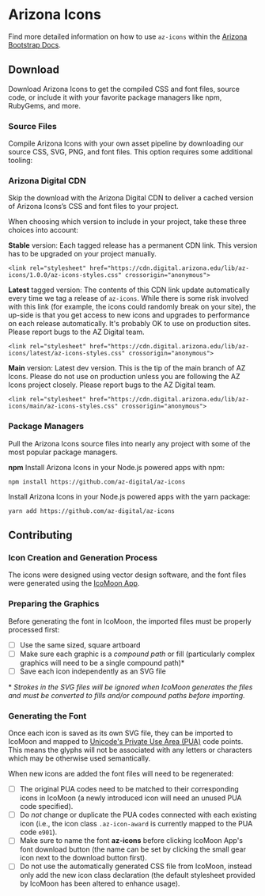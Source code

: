 # Arizona Icons
Find more detailed information on how to use `az-icons` within the [Arizona
Bootstrap Docs](https://digital.arizona.edu/arizona-bootstrap/docs/2.0/icons/).
## Download
Download Arizona Icons to get the compiled CSS and font files, source code, or
include it with your favorite package managers like npm, RubyGems, and more.

### Source Files
Compile Arizona Icons with your own asset pipeline by downloading our source
CSS, SVG, PNG, and font files. This option requires some additional tooling:

### Arizona Digital CDN
Skip the download with the Arizona Digital CDN to deliver a cached version of
Arizona Icons’s CSS and font files to your project.

When choosing which version to include in your project, take these three choices
into account:

**Stable** version: Each tagged release has a permanent CDN link. This version
has to be upgraded on your project manually.
```
<link rel="stylesheet" href="https://cdn.digital.arizona.edu/lib/az-icons/1.0.0/az-icons-styles.css" crossorigin="anonymous">
```

**Latest** tagged version: The contents of this CDN link update automatically
every time we tag a release of `az-icons`. While there is some risk involved
with this link (for example, the icons could randomly break on your site), the
up-side is that you get access to new icons and upgrades to performance on each
release automatically. It's probably OK to use on production sites. Please
report bugs to the AZ Digital team.
```
<link rel="stylesheet" href="https://cdn.digital.arizona.edu/lib/az-icons/latest/az-icons-styles.css" crossorigin="anonymous">
```

**Main** version: Latest dev version. This is the tip of the main branch of
AZ Icons. Please do not use on production unless you are following the AZ
Icons project closely. Please report bugs to the AZ Digital team.
```
<link rel="stylesheet" href="https://cdn.digital.arizona.edu/lib/az-icons/main/az-icons-styles.css" crossorigin="anonymous">
```

### Package Managers
Pull the Arizona Icons source files into nearly any project with some of
the most popular package managers.

**npm**
Install Arizona Icons in your Node.js powered apps with npm:
```
npm install https://github.com/az-digital/az-icons
```

Install Arizona Icons in your Node.js powered apps with the yarn package:
```
yarn add https://github.com/az-digital/az-icons
```

## Contributing
### Icon Creation and Generation Process
The icons were designed using vector design software, and the font files were
generated using the [IcoMoon App](https://icomoon.io/app).

### Preparing the Graphics
Before generating the font in IcoMoon, the imported files must be properly
processed first:
- [ ] Use the same sized, square artboard
- [ ] Make sure each graphic is a *compound path* or fill (particularly complex
  graphics will need to be a single compound path)\*
- [ ] Save each icon independently as an SVG file

\* *Strokes in the SVG files will be ignored when IcoMoon generates the files
and must be converted to fills and/or compound paths before importing.*

### Generating the Font
Once each icon is saved as its own SVG file, they can be imported to IcoMoon and
mapped to [Unicode's Private Use Area
(PUA)](https://en.wikipedia.org/wiki/Private_Use_Areas) code points. This means
the glyphs will not be associated with any letters or characters which may be
otherwise used semantically.

When new icons are added the font files will need to be regenerated:

- [ ] The original PUA codes need to be matched to their corresponding icons in
  IcoMoon (a newly introduced icon will need an unused PUA code specified).
- [ ] Do _not_ change or duplicate the PUA codes connected with each existing
  icon (i.e., the icon class `.az-icon-award` is currently mapped to the PUA
  code `e901`).
- [ ] Make sure to name the font **az-icons** before clicking IcoMoon App's font
  download button (the name can be set by clicking the small gear icon next to
  the download button first).
- [ ] Do not use the automatically generated CSS file from IcoMoon, instead only
  add the new icon class declaration (the default stylesheet provided by IcoMoon
  has been altered to enhance usage).
